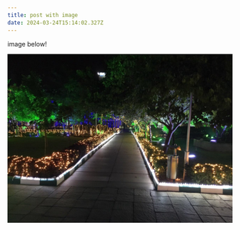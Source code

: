 ```yaml
---
title: post with image
date: 2024-03-24T15:14:02.327Z
---
```

i﻿mage below!

![](/images/uploads/sap-labs-bldg1-towards.jpeg)